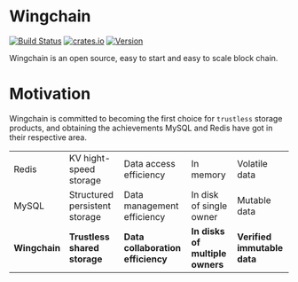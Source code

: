 # Wingchain

[![Build Status](https://api.travis-ci.org/wingchain/wingchain.svg?branch=master)](https://travis-ci.org/wingchain/wingchain)
[![crates.io](https://img.shields.io/crates/v/wingchain?label=latest)](https://crates.io/crates/wingchain)
[![Version](https://img.shields.io/badge/rustc-1.50.0--nightly-brightgreen)](https://blog.rust-lang.org/2021/02/11/Rust-1.50.0.html)

Wingchain is an open source, easy to start and easy to scale block chain.

# Motivation

Wingchain is committed to becoming the first choice for `trustless` storage products, and obtaining the achievements
MySQL and Redis have got in their respective area.

<table>
<tr>
    <td>Redis</td>
    <td>KV hight-speed storage</td>
    <td>Data access efficiency</td>
    <td>In memory</td>
    <td>Volatile data</td>
</tr>
<tr>
    <td>MySQL</td>
    <td>Structured persistent storage</td>
    <td>Data management efficiency</td>
    <td>In disk of single owner</td>
    <td>Mutable data</td>
</tr>
<tr>
    <td><b>Wingchain</b></td>
    <td><b>Trustless shared storage</b></td>
    <td><b>Data collaboration efficiency</b></td>
    <td><b>In disks of multiple owners</b></td>
    <td><b>Verified immutable data</b></td>
</tr>
</table>
